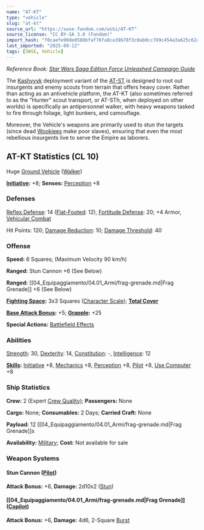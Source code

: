 ```yaml
---
name: "AT-KT"
type: "vehicle"
slug: "at-kt"
source_url: "https://swse.fandom.com/wiki/AT-KT"
source_license: "CC BY-SA 3.0 (Fandom)"
import_hash: "f0caefe90de8588bfaf76fa8ca39b78f3c0ab0cc769c454a3a625c624def5958"
last_imported: "2025-09-12"
tags: [SWSE, Vehicle]
---
```

*Reference Book: [Star Wars Saga Edition Force Unleashed Campaign Guide](https://swse.fandom.com/wiki/Star_Wars_Saga_Edition_Force_Unleashed_Campaign_Guide)*

The [Kashyyyk](https://swse.fandom.com/wiki/Kashyyyk) deployment variant of the [AT-ST](https://swse.fandom.com/wiki/AT-ST) is designed to root out insurgents and enemy scouts from terrain that offers heavy cover. Rather than acting as an antivehicle platform, the AT-KT (also sometimes referred to as the "Hunter" scout transport, or AT-STh, when deployed on other worlds) is specifically an antipersonnel walker, with heavy weapons tasked to fire through foliage, light bunkers, and camouflage.

Moreover, the Vehicle's weapons are primarily used to stun the targets (since dead [Wookiees](https://swse.fandom.com/wiki/Wookiees) make poor slaves), ensuring that even the most rebellious insurgents live to serve the Empire as laborers.

## AT-KT Statistics (CL 10)
Huge [Ground Vehicle](https://swse.fandom.com/wiki/Ground_Vehicle) ([Walker](https://swse.fandom.com/wiki/Walker))

**[Initiative](https://swse.fandom.com/wiki/Initiative):** +8; **Senses:** [Perception](https://swse.fandom.com/wiki/Perception) +8
### Defenses
[Reflex Defense](https://swse.fandom.com/wiki/Reflex_Defense_(Vehicles)): 14 ([Flat-Footed](https://swse.fandom.com/wiki/Flat-Footed): 12), [Fortitude Defense](https://swse.fandom.com/wiki/Fortitude_Defense_(Vehicles)): 20; +4 Armor, [Vehicular Combat](https://swse.fandom.com/wiki/Vehicular_Combat)

Hit Points: 120; [Damage Reduction](https://swse.fandom.com/wiki/Damage_Reduction): 10; [Damage Threshold](https://swse.fandom.com/wiki/Damage_Threshold_(Vehicles)): 40
### Offense
**Speed:** 6 Squares; (Maximum Velocity 90 km/h)

**Ranged:** Stun Cannon +6 (See Below)

**Ranged:** [[04_Equipaggiamento/04.01_Armi/frag-grenade.md|Frag Grenade]] +6 (See Below)

**[Fighting Space](https://swse.fandom.com/wiki/Fighting_Space):** 3x3 Squares ([Character Scale](https://swse.fandom.com/wiki/Character_Scale)); **[Total Cover](https://swse.fandom.com/wiki/Total_Cover)**

**[Base Attack Bonus](https://swse.fandom.com/wiki/Base_Attack_Bonus):** +5; **[Grapple](https://swse.fandom.com/wiki/Grapple):** +25

**Special Actions:** [Battlefield Effects](https://swse.fandom.com/wiki/Battlefield_Effects)
### Abilities
[Strength](https://swse.fandom.com/wiki/Strength): 30, [Dexterity](https://swse.fandom.com/wiki/Dexterity): 14, [Constitution](https://swse.fandom.com/wiki/Constitution): -, [Intelligence](https://swse.fandom.com/wiki/Intelligence): 12

**[Skills](https://swse.fandom.com/wiki/Skills):** [Initiative](https://swse.fandom.com/wiki/Initiative) +8, [Mechanics](https://swse.fandom.com/wiki/Mechanics) +8, [Perception](https://swse.fandom.com/wiki/Perception) +8, [Pilot](https://swse.fandom.com/wiki/Pilot) +8, [Use Computer](https://swse.fandom.com/wiki/Use_Computer) +8
### Ship Statistics
**Crew:** 2 (Expert [Crew Quality](https://swse.fandom.com/wiki/Crew_Quality)); **Passengers:** None

**Cargo:** None; **Consumables:** 2 Days; **Carried Craft:** None

**Payload:** 12 [[04_Equipaggiamento/04.01_Armi/frag-grenade.md|Frag Grenade]]s

**Availability:** [Military](https://swse.fandom.com/wiki/Military); **Cost:** Not available for sale
### Weapon Systems
#### **Stun Cannon ([Pilot](https://swse.fandom.com/wiki/Pilot_(Vehicle_Combat)))**
**Attack Bonus:** +6, **Damage:** 2d10x2 ([Stun](https://swse.fandom.com/wiki/Stun))
#### **[[04_Equipaggiamento/04.01_Armi/frag-grenade.md|Frag Grenade]] ([Copilot](https://swse.fandom.com/wiki/Copilot))**
**Attack Bonus:** +6, **Damage:** 4d6, 2-Square [Burst](https://swse.fandom.com/wiki/Burst)